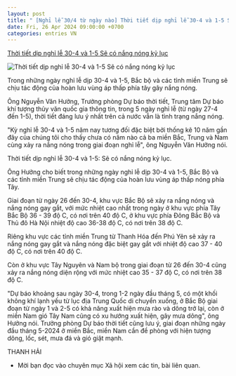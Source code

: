 ```yaml
---
layout: post
title: " [Nghỉ lễ 30/4 từ ngày nào] Thời tiết dịp nghỉ lễ 30-4 và 1-5 Sẽ có nắng nóng kỷ lục"
date: Fri, 26 Apr 2024 09:00:00 +0700
categories: entries VN
---
```

[Thời tiết dịp nghỉ lễ 30-4 và 1-5 Sẽ có nắng nóng kỷ lục](https://www.qdnd.vn/xa-hoi/tin-tuc/thoi-tiet-dip-nghi-le-30-4-va-1-5-se-co-nang-nong-ky-luc-chua-tung-ghi-nhan-trong-10-nam-gan-day-774407)

![Thời tiết dịp nghỉ lễ 30-4 và 1-5 Sẽ có nắng nóng kỷ lục](https://file3.qdnd.vn/data/images/0/2024/04/26/upload_2058/6.jpg?w=400)

Trong những ngày nghỉ lễ dịp 30-4 và 1-5, Bắc bộ và các tỉnh miền Trung sẽ chịu tác động của hoàn lưu vùng áp thấp phía tây gây nắng nóng.

Ông Nguyễn Văn Hưởng, Trưởng phòng Dự báo thời tiết, Trung tâm Dự báo khí tượng thủy văn quốc gia thông tin, trong 5 ngày nghỉ lễ (từ ngày 27-4 đến 1-5), thời tiết đáng lưu ý nhất trên cả nước vẫn là tình trạng nắng nóng.

"Kỳ nghỉ lễ 30-4 và 1-5 năm nay tương đối đặc biệt bởi thống kê 10 năm gần đây của chúng tôi cho thấy chưa có năm nào cả ba miền Bắc, Trung và Nam cùng xảy ra nắng nóng trong giai đoạn nghỉ lễ", ông Nguyễn Văn Hưởng nói.

Thời tiết dịp nghỉ lễ 30-4 và 1-5: Sẽ có nắng nóng kỷ lục.

Ông Hưởng cho biết trong những ngày nghỉ lễ dịp 30-4 và 1-5, Bắc Bộ và các tỉnh miền Trung sẽ chịu tác động của hoàn lưu vùng áp thấp nóng phía Tây.

Giai đoạn từ ngày 26 đến 30-4, khu vực Bắc Bộ sẽ xảy ra nắng nóng và nắng nóng gay gắt, với mức nhiệt cao nhất trong ngày ở khu vực phía Tây Bắc Bộ 36 - 39 độ C, có nơi trên 40 độ C, ở khu vực phía Đông Bắc Bộ và Thủ đô Hà Nội nhiệt độ cao 36-38 độ C, có nơi trên 38 độ C.

Riêng khu vực các tỉnh miền Trung từ Thanh Hóa đến Phú Yên sẽ xảy ra nắng nóng gay gắt và nắng nóng đặc biệt gay gắt với nhiệt độ cao 37 - 40 độ C, có nơi trên 40 độ C.

Còn ở khu vực Tây Nguyên và Nam bộ trong giai đoạn từ 26 đến 30-4 cũng xảy ra nắng nóng diện rộng với mức nhiệt cao 35 - 37 độ C, có nơi trên 38 độ C.

"Dự báo khoảng sau ngày 30-4, trong 1-2 ngày đầu tháng 5, có một khối không khí lạnh yếu từ lục địa Trung Quốc di chuyển xuống, ở Bắc Bộ giai đoạn từ ngày 1 và 2-5 có khả năng xuất hiện mưa rào và dông trở lại, còn ở miền Nam gió Tây Nam cũng có xu hướng xuất hiện, gây mưa dông", ông Hưởng nói. Trưởng phòng Dự báo thời tiết cũng lưu ý, giai đoạn những ngày đầu tháng 5-2024 ở miền Bắc, miền Nam cần đề phòng với hiện tượng dông, lốc, sét, mưa đá và gió giật mạnh.

THANH HẢI

* Mời bạn đọc vào chuyên mục Xã hội xem các tin, bài liên quan.

